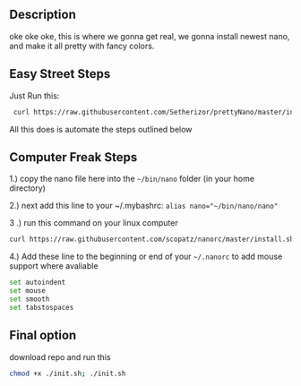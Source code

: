 
## Description
oke oke oke, this is where we gonna  get real,
we gonna install newest nano, and make it all pretty with fancy colors.

## Easy Street Steps
Just Run this:
```sh
 curl https://raw.githubusercontent.com/Setherizor/prettyNano/master/init.sh | sh
```
All this does is automate the steps outlined below

## Computer Freak Steps
1.) copy the nano file here into the `~/bin/nano` folder (in your home directory)

2.) next add this line to your ~/.mybashrc: `alias nano="~/bin/nano/nano"`

3 .) run this command on your linux computer
```sh
curl https://raw.githubusercontent.com/scopatz/nanorc/master/install.sh | sh
```
4.) Add these line to the beginning or end of your `~/.nanorc` to add mouse support where avaliable
```sh
set autoindent
set mouse
set smooth
set tabstospaces
```

## Final option
download repo and run this
```sh
chmod +x ./init.sh; ./init.sh
```